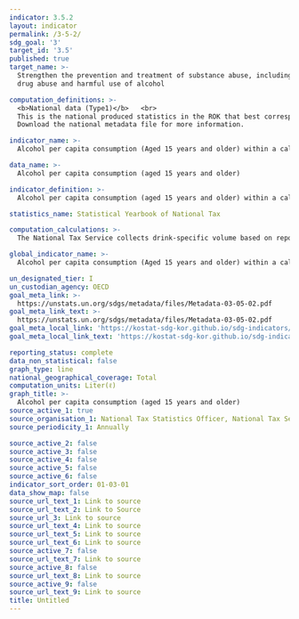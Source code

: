 ```yaml
---
indicator: 3.5.2
layout: indicator
permalink: /3-5-2/
sdg_goal: '3'
target_id: '3.5'
published: true
target_name: >-
  Strengthen the prevention and treatment of substance abuse, including narcotic
  drug abuse and harmful use of alcohol

computation_definitions: >-
  <b>National data (Type1)</b>   <br>
  This is the national produced statistics in the ROK that best corresponds to the definition of UN SDGs indicators. <br>
  Download the national metadata file for more information.

indicator_name: >-
  Alcohol per capita consumption (Aged 15 years and older) within a calendar year in litres of pure alcohol

data_name: >-
  Alcohol per capita consumption (aged 15 years and older)

indicator_definition: >-
  Alcohol per capita consumption (aged 15 years and older) within a calendar year in liters of pure alcohol

statistics_name: Statistical Yearbook of National Tax 

computation_calculations: >-
  The National Tax Service collects drink-specific volume based on reports from alcoholic drink manufacturers, which is multiplied by drink type-specific alcohol content(alcohol by volume) to calculate total alcohol consumption

global_indicator_name: >-
  Alcohol per capita consumption (Aged 15 years and older) within a calendar year in litres of pure alcohol

un_designated_tier: I
un_custodian_agency: OECD
goal_meta_link: >-
  https://unstats.un.org/sdgs/metadata/files/Metadata-03-05-02.pdf   
goal_meta_link_text: >-
  https://unstats.un.org/sdgs/metadata/files/Metadata-03-05-02.pdf   
goal_meta_local_link: 'https://kostat-sdg-kor.github.io/sdg-indicators/public/data/Metadata-03-05-02_ENG.pdf'
goal_meta_local_link_text: 'https://kostat-sdg-kor.github.io/sdg-indicators/public/data/Metadata-03-05-02_ENG.pdf'

reporting_status: complete
data_non_statistical: false
graph_type: line 
national_geographical_coverage: Total
computation_units: Liter(ℓ)
graph_title: >-
  Alcohol per capita consumption (aged 15 years and older)
source_active_1: true
source_organisation_1: National Tax Statistics Officer, National Tax Service
source_periodicity_1: Annually 

source_active_2: false
source_active_3: false
source_active_4: false
source_active_5: false
source_active_6: false
indicator_sort_order: 01-03-01
data_show_map: false
source_url_text_1: Link to source
source_url_text_2: Link to Source
source_url_3: Link to source
source_url_text_4: Link to source
source_url_text_5: Link to source
source_url_text_6: Link to source
source_active_7: false
source_url_text_7: Link to source
source_active_8: false
source_url_text_8: Link to source
source_active_9: false
source_url_text_9: Link to source
title: Untitled
---
```

